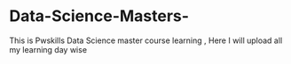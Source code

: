 # Data-Science-Masters-
This is Pwskills Data Science master course learning , Here I will upload all my learning day wise
